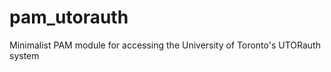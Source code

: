 pam_utorauth
============

Minimalist PAM module for accessing the University of Toronto's UTORauth system
